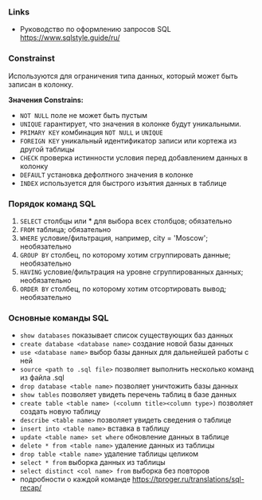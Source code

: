 ### Links
- Руководство по оформлению запросов SQL https://www.sqlstyle.guide/ru/ 

### Constrainst 
Используются для ограничения типа данных, который может быть записан в колонку. 

**Значения Constrains:**
- `NOT NULL` поле не может быть пустым
- `UNIQUE` гарантирует, что значения в колонке будут уникальными.
- `PRIMARY KEY` комбинация `NOT NULL` и `UNIQUE`
- `FOREIGN KEY` уникальный идентификатор записи или кортежа из другой таблицы
- `CHECK` проверка истинности условия перед добавлением данных в колонку
- `DEFAULT` установка дефолтного значения в колонке
- `INDEX` используется для быстрого изъятия данных в таблице

### Порядок команд SQL
1. `SELECT` столбцы или * для выбора всех столбцов; обязательно
2. `FROM` таблица; обязательно
3. `WHERE` условие/фильтрация, например, city = 'Moscow'; необязательно
4. `GROUP BY` столбец, по которому хотим сгруппировать данные; необязательно
5. `HAVING` условие/фильтрация на уровне сгруппированных данных; необязательно
6. `ORDER BY` столбец, по которому хотим отсортировать вывод; необязательно

### Основные команды SQL
- `show databases` показывает список существующих баз данных <br>
- `create database <database name>` создание новой базы данных <br>
- `use <database name>` выбор базы данных для дальнейшей работы с ней <br>
- `source <path to .sql file>` позволяет выполнить несколько команд из файла .sql <br>
- `drop database <table name>` позволяет уничтожить базы данных <br>
- `show tables` позволяет увидеть перечень таблиц в базе данных <br>
- `create table <table name> (<column title><column type>)` позволяет создать новую таблицу <br>
- `describe <table name>` позволяет увидеть сведения о таблице <br>
- `insert into <table name>` вставка в таблицу <br>
- `update <table name> set where` обновление данных в таблице <br>
- `delete * from <table name>` удаление данных из таблицы <br>
- `drop table <table name>` удаление таблицы целиком <br>
- `select * from` выборка данных из таблицы
- `select distinct <col name> from` выборка без повторов
- подробности о каждой команде https://tproger.ru/translations/sql-recap/ 
